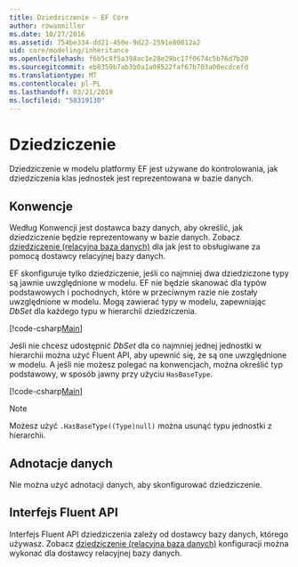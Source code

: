 ```yaml
---
title: Dziedziczenie — EF Core
author: rowanmiller
ms.date: 10/27/2016
ms.assetid: 754be334-dd21-450e-9d22-2591e80012a2
uid: core/modeling/inheritance
ms.openlocfilehash: f6b5c8f5a398ac1e28e29bc17f0674c5b76d7b20
ms.sourcegitcommit: eb8359b7ab3b0a1a08522faf67b703a00ecdcefd
ms.translationtype: MT
ms.contentlocale: pl-PL
ms.lasthandoff: 03/21/2019
ms.locfileid: "58319130"
---
```

# <a name="inheritance"></a>Dziedziczenie

Dziedziczenie w modelu platformy EF jest używane do kontrolowania, jak dziedziczenia klas jednostek jest reprezentowana w bazie danych.

## <a name="conventions"></a>Konwencje

Według Konwencji jest dostawca bazy danych, aby określić, jak dziedziczenie będzie reprezentowany w bazie danych. Zobacz [dziedziczenie (relacyjna baza danych)](relational/inheritance.md) dla jak jest to obsługiwane za pomocą dostawcy relacyjnej bazy danych.

EF skonfiguruje tylko dziedziczenie, jeśli co najmniej dwa dziedziczone typy są jawnie uwzględnione w modelu. EF nie będzie skanować dla typów podstawowych i pochodnych, które w przeciwnym razie nie zostały uwzględnione w modelu. Mogą zawierać typy w modelu, zapewniając *DbSet<TEntity>*  dla każdego typu w hierarchii dziedziczenia.

[!code-csharp[Main](../../../samples/core/Modeling/Conventions/Samples/InheritanceDbSets.cs?highlight=3-4&name=Model)]

Jeśli nie chcesz udostępnić *DbSet<TEntity>*  dla co najmniej jednej jednostki w hierarchii można użyć Fluent API, aby upewnić się, że są one uwzględnione w modelu.
A jeśli nie możesz polegać na konwencjach, można określić typ podstawowy, w sposób jawny przy użyciu `HasBaseType`.

[!code-csharp[Main](../../../samples/core/Modeling/Conventions/Samples/InheritanceModelBuilder.cs?highlight=7&name=Context)]

> [!NOTE]
> Możesz użyć `.HasBaseType((Type)null)` można usunąć typu jednostki z hierarchii.

## <a name="data-annotations"></a>Adnotacje danych

Nie można użyć adnotacji danych, aby skonfigurować dziedziczenie.

## <a name="fluent-api"></a>Interfejs Fluent API

Interfejs Fluent API dziedziczenia zależy od dostawcy bazy danych, którego używasz. Zobacz [dziedziczenie (relacyjna baza danych)](relational/inheritance.md) konfiguracji można wykonać dla dostawcy relacyjnej bazy danych.
